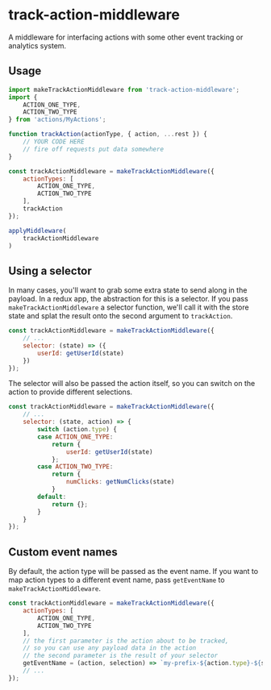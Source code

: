 # track-action-middleware

A middleware for interfacing actions with some other event tracking or analytics system.

## Usage

```javascript
import makeTrackActionMiddleware from 'track-action-middleware';
import {
	ACTION_ONE_TYPE,
	ACTION_TWO_TYPE
} from 'actions/MyActions';

function trackAction(actionType, { action, ...rest }) {
	// YOUR CODE HERE
	// fire off requests put data somewhere
}

const trackActionMiddleware = makeTrackActionMiddleware({
	actionTypes: [
		ACTION_ONE_TYPE,
		ACTION_TWO_TYPE
	],
	trackAction
});

applyMiddleware(
	trackActionMiddleware
)
```

## Using a selector

In many cases, you'll want to grab some extra state to send along in the payload.
In a redux app, the abstraction for this is a selector. If you pass `makeTrackActionMiddleware` a
selector function, we'll call it with the store state and splat the result onto the second argument
to `trackAction`.

```javascript
const trackActionMiddleware = makeTrackActionMiddleware({
	// ...
	selector: (state) => ({
		userId: getUserId(state)
	})
});
```

The selector will also be passed the action itself, so you can switch on the action
to provide different selections.

```javascript
const trackActionMiddleware = makeTrackActionMiddleware({
	// ...
	selector: (state, action) => {
		switch (action.type) {
		case ACTION_ONE_TYPE:
			return {
				userId: getUserId(state)
			};
		case ACTION_TWO_TYPE:
			return {
				numClicks: getNumClicks(state)
			}
		default:
			return {};
		}
	}
});
```

## Custom event names

By default, the action type will be passed as the event name. If you want to map action types to a different event name, pass `getEventName` to `makeTrackActionMiddleware`.

```javascript
const trackActionMiddleware = makeTrackActionMiddleware({
	actionTypes: [
		ACTION_ONE_TYPE,
		ACTION_TWO_TYPE
	],
	// the first parameter is the action about to be tracked,
	// so you can use any payload data in the action
	// the second parameter is the result of your selector
	getEventName = (action, selection) => `my-prefix-${action.type}-${selection.companyId}`
	// ...
});
```
